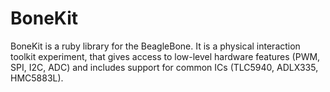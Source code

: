 # BoneKit

BoneKit is a ruby library for the BeagleBone. It is a physical interaction toolkit experiment, that gives access to low-level hardware features (PWM, SPI, I2C, ADC) and includes support for common ICs (TLC5940, ADLX335, HMC5883L).